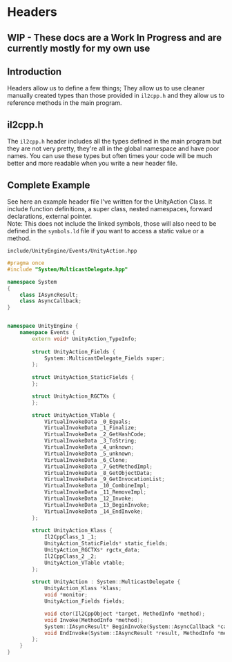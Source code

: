 # Headers

## WIP - These docs are a Work In Progress and are currently mostly for my own use

## Introduction

Headers allow us to define a few things; They allow us to use cleaner manually created types than those provided in `il2cpp.h` and they allow us to reference methods in the main program.

## il2cpp.h

The `il2cpp.h` header includes all the types defined in the main program but they are not very pretty, they're all in the global namespace and have poor names. You can use these types but often times your code will be much better and more readable when you write a new header file.

## Complete Example

See here an example header file I've written for the UnityAction Class. It include function definitions, a super class, nested namespaces, forward declarations, external pointer.  
Note: This does not include the linked symbols, those will also need to be defined in the `symbols.ld` file if you want to access a static value or a method.

`include/UnityEngine/Events/UnityAction.hpp`
```c++
#pragma once
#include "System/MulticastDelegate.hpp"

namespace System
{
	class IAsyncResult;
	class AsyncCallback;
}


namespace UnityEngine {
	namespace Events {
		extern void* UnityAction_TypeInfo;
		
		struct UnityAction_Fields {
			System::MulticastDelegate_Fields super;
		};
		
		struct UnityAction_StaticFields {
		};

		struct UnityAction_RGCTXs {
		};

		struct UnityAction_VTable {
			VirtualInvokeData _0_Equals;
			VirtualInvokeData _1_Finalize;
			VirtualInvokeData _2_GetHashCode;
			VirtualInvokeData _3_ToString;
			VirtualInvokeData _4_unknown;
			VirtualInvokeData _5_unknown;
			VirtualInvokeData _6_Clone;
			VirtualInvokeData _7_GetMethodImpl;
			VirtualInvokeData _8_GetObjectData;
			VirtualInvokeData _9_GetInvocationList;
			VirtualInvokeData _10_CombineImpl;
			VirtualInvokeData _11_RemoveImpl;
			VirtualInvokeData _12_Invoke;
			VirtualInvokeData _13_BeginInvoke;
			VirtualInvokeData _14_EndInvoke;
		};
		
		struct UnityAction_Klass {
			Il2CppClass_1 _1;
			UnityAction_StaticFields* static_fields;
			UnityAction_RGCTXs* rgctx_data;
			Il2CppClass_2 _2;
			UnityAction_VTable vtable;
		};
		
		struct UnityAction : System::MulticastDelegate {
			UnityAction_Klass *klass;
			void *monitor;
			UnityAction_Fields fields;

			void ctor(Il2CppObject *target, MethodInfo *method);
			void Invoke(MethodInfo *method);
			System::IAsyncResult* BeginInvoke(System::AsyncCallback *callback, Il2CppObject *object,MethodInfo *method);
			void EndInvoke(System::IAsyncResult *result, MethodInfo *method);
		};
	}
}
```